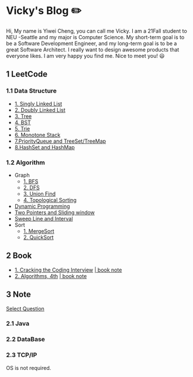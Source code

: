 # Vicky's Blog :pencil2:

Hi, My name is Yiwei Cheng, you can call me Vicky. I am a 21Fall student to NEU -Seattle and my major is Computer Science. My short-term goal is to be a Software Development Engineer, and my long-term goal is to be a great Software Architect. I really want to design awesome products that everyone likes. I am very happy you find me. Nice to meet you! :smiley:


## 1 LeetCode 

### 1.1 Data Structure
- [1. Singly Linked List](https://github.com/sbchengyiwei/Vicky_Blog/blob/main/singly%20linked%20list/singly%20linked%20list.md)
- [2. Doubly Linked List]()
- [3. Tree](https://github.com/sbchengyiwei/Vicky_Blog/blob/main/Tree/Tree.md)
- [4. BST](https://github.com/sbchengyiwei/Vicky_Blog/blob/main/BST/Binary%20Search%20Tree.md)
- [5. Trie](https://github.com/sbchengyiwei/Vicky_Blog/blob/main/Trie/trie.md)
- [6. Monotone Stack](https://github.com/sbchengyiwei/Vicky_Blog/blob/main/Monotone%20Stack/Monotone%20Stack.md)
- [7.PriorityQueue and TreeSet/TreeMap]()
- [8.HashSet and HashMap]()

### 1.2 Algorithm
- Graph
  - [1. BFS]()
  - [2. DFS]()
  - [3. Union Find](https://github.com/sbchengyiwei/Vicky_Blog/blob/main/Graph%20Theory/Union%20find.md)
  - [4. Topological Sorting](https://github.com/sbchengyiwei/Vicky_Blog/blob/main/Graph%20Theory/Topological%20Sorting.md)
- [Dynamic Programming](https://github.com/sbchengyiwei/Vicky_Blog/blob/main/dp/Dynamic%20Programming.md)
- [Two Pointers and Sliding window](https://github.com/sbchengyiwei/Vicky_Blog/blob/main/Pointers%20and%20Sliding%20Window/Two%20Pointers%20and%20Sliding%20Window.md)
- [Sweep Line and Interval](https://github.com/sbchengyiwei/Vicky_Blog/blob/main/Interval%20and%20Sweep%20Line/Interval%20and%20Sweep%20Line.md)
- Sort
  - [1. MergeSort]()
  - [2. QuickSort]()

## 2 Book

- [1. Cracking the Coding Interview](https://github.com/sbchengyiwei/Vicky_Blog/blob/main/book%20notes/Cracking%20the%20Coding%20Interview%20189%20Programming%20Questions%20and%20Solutions.pdf)   [ |  book note]()
- [2. Algorithms, 4th](https://github.com/sbchengyiwei/Vicky_Blog/blob/main/book%20notes/Algorithms%2C%204th%20Edition(%E7%AE%97%E6%B3%95%EF%BC%8C%E7%AC%AC%E5%9B%9B%E7%89%88%EF%BC%8C%E8%8B%B1%E6%96%87%E7%89%88).pdf)   [ | book note](https://github.com/sbchengyiwei/Vicky_Blog/blob/main/book%20notes/algorithms.md)

## 3 Note 

[Select Question](https://osjobs.net/topk/%E8%85%BE%E8%AE%AF/)

### 2.1 Java
### 2.2 DataBase
### 2.3 TCP/IP

OS is not required.
